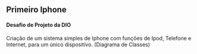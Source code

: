 ## Primeiro Iphone

#### Desafio de Projeto da DIO

Criação de um sistema simples de Iphone com funções de Ipod, Telefone e Internet, para um único dispositivo. (Diagrama de Classes)
